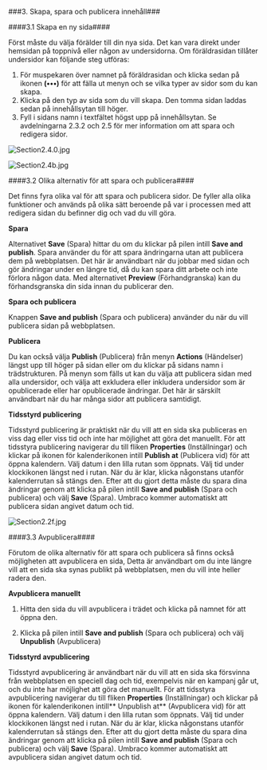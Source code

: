 ###3. Skapa, spara och publicera innehåll###

####3.1 Skapa en ny sida####

Först måste du välja förälder till din nya sida. Det kan vara direkt under hemsidan på toppnivå eller någon av undersidorna. Om föräldrasidan tillåter undersidor kan följande steg utföras: 


1. För muspekaren över namnet på föräldrasidan och klicka sedan på ikonen **(•••)** för att fälla ut menyn och se vilka typer av sidor som du kan skapa.
2. Klicka på den typ av sida som du vill skapa. Den tomma sidan laddas sedan på innehållsytan till höger.
3. Fyll i sidans namn i textfältet högst upp på innehållsytan. Se avdelningarna 2.3.2 och 2.5 för mer information om att spara och redigera sidor.


![Section2.4.0.jpg](images/Section2.4.0.jpg)


![Section2.4b.jpg](images/Section2.4b.jpg)



####3.2 Olika alternativ för att spara och publicera####

Det finns fyra olika val för att spara och publicera sidor. De fyller alla olika funktioner och används på olika sätt beroende på var i processen med att redigera sidan du befinner dig och vad du vill göra.

**Spara**

Alternativet **Save** (Spara) hittar du om du klickar på pilen intill **Save and publish**. Spara använder du för att spara ändringarna utan att publicera dem på webbplatsen. Det här är användbart när du jobbar med sidan och gör ändringar under en längre tid, då du kan spara ditt arbete och inte förlora någon data. Med alternativet **Preview** (Förhandgranska) kan du förhandsgranska din sida innan du publicerar den.

**Spara och publicera**

Knappen **Save and publish** (Spara och publicera) använder du när du vill publicera sidan på webbplatsen. 

**Publicera**

Du kan också välja **Publish** (Publicera) från menyn **Actions** (Händelser) längst upp till höger på sidan eller om du klickar på sidans namn i trädstrukturen. På menyn som fälls ut kan du välja att publicera sidan med alla undersidor, och välja att exkludera eller inkludera undersidor som är opublicerade eller har opublicerade ändringar. Det här är särskilt användbart när du har många sidor att publicera samtidigt.

**Tidsstyrd publicering**

Tidsstyrd publicering är praktiskt när du vill att en sida ska publiceras en viss dag eller viss tid och inte har möjlighet att göra det manuellt. För att tidsstyra publicering navigerar du till fliken **Properties** (Inställningar) och klickar på ikonen för kalenderikonen intill **Publish at** (Publicera vid) för att öppna kalendern. Välj datum i den lilla rutan som öppnats. Välj tid under klockikonen längst ned i rutan. När du är klar, klicka någonstans utanför kalenderrutan så stängs den. Efter att du gjort detta måste du spara dina ändringar genom att klicka på pilen intill **Save and publish** (Spara och publicera) och välj **Save** (Spara). Umbraco kommer automatiskt att publicera sidan angivet datum och tid. 


![Section2.2f.jpg](images/Section2.2f.jpg)


####3.3 Avpublicera####

Förutom de olika alternativ för att spara och publicera så finns också möjligheten att avpublicera en sida, Detta är användbart om du inte längre vill att en sida ska synas publikt på webbplatsen, men du vill inte heller radera den.

**Avpublicera manuellt**

1. Hitta den sida du vill avpublicera i trädet och klicka på namnet för att öppna den.

2. Klicka på pilen intill **Save and publish** (Spara och publicera) och välj **Unpublish** (Avpublicera)

**Tidsstyrd avpublicering**

Tidsstyrd avpublicering är användbart när du vill att en sida ska försvinna från webbplatsen en speciell dag och tid, exempelvis när en kampanj går ut, och du inte har möjlighet att göra det manuellt. För att tidsstyra avpublicering navigerar du till fliken **Properties** (Inställningar) och klickar på ikonen för kalenderikonen intill** Unpublish at** (Avpublicera vid) för att öppna kalendern. Välj datum i den lilla rutan som öppnats. Välj tid under klockikonen längst ned i rutan. När du är klar, klicka någonstans utanför kalenderrutan så stängs den. Efter att du gjort detta måste du spara dina ändringar genom att klicka på pilen intill **Save and publish** (Spara och publicera) och välj **Save** (Spara). Umbraco kommer automatiskt att avpublicera sidan angivet datum och tid.